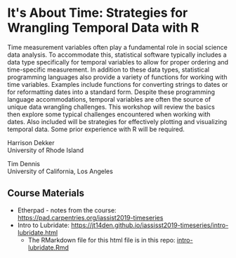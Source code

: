 # It's About Time: Strategies for Wrangling Temporal Data with R

Time measurement variables often play a fundamental role in social science data analysis. To accommodate this, statistical software typically includes a data type specifically for temporal variables to allow for proper ordering and time-specific measurement. In addition to these data types, statistical programming languages also provide a variety of functions for working with time variables. Examples include functions for converting strings to dates or for reformatting dates into a standard form. Despite these programming language accommodations, temporal variables are often the source of unique data wrangling challenges. This workshop will review the basics then explore some typical challenges encountered when working with dates. Also included will be strategies for effectively plotting and visualizing temporal data. Some prior experience with R will be required.

Harrison Dekker  
University of Rhode Island  

Tim Dennis  
University of California, Los Angeles  

## Course Materials 

* Etherpad - notes from the course: <https://pad.carpentries.org/iassist2019-timeseries>
* Intro to Lubridate:  <https://jt14den.github.io/iassisst2019-timeseries/intro-lubridate.html>
   * The RMarkdown file for this html file is in this repo: [intro-lubridate.Rmd](intro-lubridate.Rmd)


